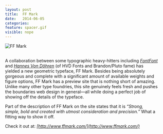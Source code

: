 ```yaml
---
layout: post
title:  FF Mark
date:   2014-06-05
categories:
feature: spacer.gif
visible: nope
---
```

![FF Mark]({{site.blog_img_path}}2014/ffmark.jpg)

<br>A collaboration between some typographic heavy-hitters including _[FontFont](https://www.fontfont.com/)_ and _[Hannes Von Döhren](http://hvdfonts.com/)_ (of HVD Fonts and Brandon/Pluto fame) has yielded a new geometric typeface, FF Mark. Besides being absolutely gorgeous and complete with a significant amount of available weights and figure options, FF Mark has a preview site that is nothing short of amazing. Unlike many other type foundries, this site genuinely feels fresh and pushes the boundaries web design in general—all while doing a perfect job of showing off the details of the typeface.

Part of the description of FF Mark on the site states that it is _“Strong, simple, bold and created with utmost consideration and precision.”_ What a fitting way to show it off.

Check it out at: _[http://www.ffmark.com/](http://www.ffmark.com/)_
